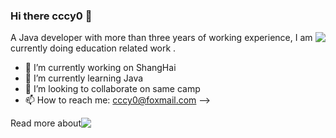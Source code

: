 ### Hi there cccy0 👋

<img align="right" src="https://github-readme-stats.vercel.app/api?username=cccy0&show_icons=true&icon_color=0366d6&text_color=24292e&bg_color=ffffff&hide_title=false&count_private=true&include_all_commits=true" />

A Java developer with more than three years of working experience, I am currently doing education related work .

- 🔭 I’m currently working on ShangHai
- 🌱 I’m currently learning Java
- 👯 I’m looking to collaborate on same camp
- 📫 How to reach me: [cccy0@foxmail.com](mailto:cccy0@foxmail.com) -->

<div style="display:flex;align:center;">
Read more about
<a href="https://blog.cccy.top/" target="_blank">
<img src="https://img.shields.io/badge/Cccy0%20Blog--lightgrey?style=social&logo=notion">
</a>
</div>
